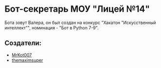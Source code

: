 # Бот-секретарь МОУ "Лицей №14"
Бота зовут Валера, он был создан на конкурс "Хакатон "Искусственный интеллект"", номинация - "Бот в Python 7-9".
## Создатели:
- [MrKot007](https://github.com/MrKot007)
- [themaximsuper](https://github.com/themaximsuper)
